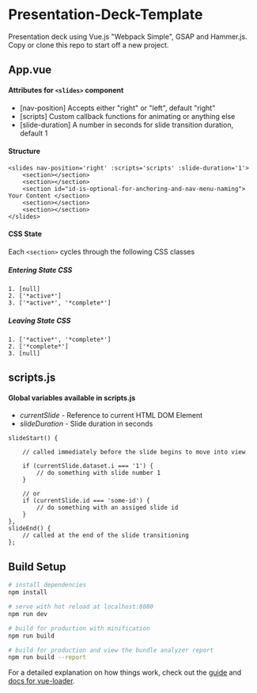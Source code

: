 # Presentation-Deck-Template
Presentation deck using Vue.js "Webpack Simple", GSAP and Hammer.js. Copy or clone this repo to start off a new project.

## App.vue
#### Attributes for ```<slides>``` component
- [nav-position] Accepts either "right" or "left", default "right"
- [scripts] Custom callback functions for animating or anything else
- [slide-duration] A number in seconds for slide transition duration, default 1


####  Structure
```
<slides nav-position='right' :scripts='scripts' :slide-duration='1'>
    <section></section>
    <section></section>
    <section id="id-is-optional-for-anchoring-and-nav-menu-naming"> Your Content </section>
    <section></section>
    <section></section>
</slides>
```

#### CSS State
Each ```<section>``` cycles through the following CSS classes

##### Entering State CSS
    1. [null]
    2. ['*active*']
    3. ['*active*', '*complete*']

##### Leaving State CSS
    1. ['*active*', '*complete*']
    2. ['*complete*']
    3. [null]

## scripts.js
#### Global variables available in scripts.js
- *currentSlide* - Reference to current HTML DOM Element
- *slideDuration* - Slide duration in seconds 
```
slideStart() {

    // called immediately before the slide begins to move into view

    if (currentSlide.dataset.i === '1') {
        // do something with slide number 1
    }

    // or 
    if (currentSlide.id === 'some-id') {
        // do something with an assiged slide id
    }
},
slideEnd() {
    // called at the end of the slide transitioning 
};
```

## Build Setup

``` bash
# install dependencies
npm install

# serve with hot reload at localhost:8080
npm run dev

# build for production with minification
npm run build

# build for production and view the bundle analyzer report
npm run build --report
```

For a detailed explanation on how things work, check out the [guide](http://vuejs-templates.github.io/webpack/) and [docs for vue-loader](http://vuejs.github.io/vue-loader).
